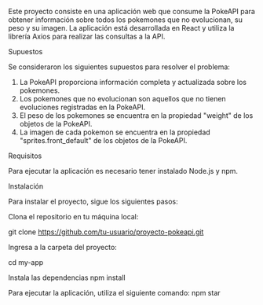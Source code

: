 Este proyecto consiste en una aplicación web que consume la PokeAPI para obtener información sobre todos los pokemones que no evolucionan, su peso y su imagen. La aplicación está desarrollada en React y utiliza la librería Axios para realizar las consultas a la API.

Supuestos

Se consideraron los siguientes supuestos para resolver el problema:

1. La PokeAPI proporciona información completa y actualizada sobre los pokemones.
2. Los pokemones que no evolucionan son aquellos que no tienen evoluciones registradas en la PokeAPI.
3. El peso de los pokemones se encuentra en la propiedad "weight" de los objetos de la PokeAPI.
4. La imagen de cada pokemon se encuentra en la propiedad "sprites.front_default" de los objetos de la PokeAPI.

Requisitos

Para ejecutar la aplicación es necesario tener instalado Node.js y npm.

Instalación

Para instalar el proyecto, sigue los siguientes pasos:

Clona el repositorio en tu máquina local:

git clone https://github.com/tu-usuario/proyecto-pokeapi.git

Ingresa a la carpeta del proyecto:

cd my-app

Instala las dependencias
npm install

Para ejecutar la aplicación, utiliza el siguiente comando:
npm star
